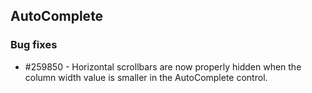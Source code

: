 ## AutoComplete

### Bug fixes

* \#259850 - Horizontal scrollbars are now properly hidden when the column width value is smaller in the AutoComplete control.


